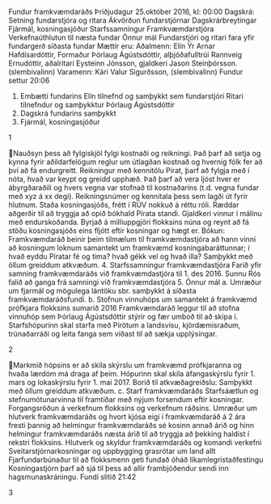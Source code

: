 Fundur framkvæmdaráðs
Þriðjudagur 25.október 2016, kl: 00:00
Dagskrá:
Setning fundarstjóra og ritara
Ákvörðun fundarstjórnar
Dagskrárbreytingar
Fjármál, kosningasjóður
Starfssamningur Framkvæmdarstjóra
Verkefnaúthlutun til næsta fundar
Önnur mál
Fundarstjóri og ritari fara yfir fundargerð síðasta fundar
Mættir eru:
Aðalmenn:
Elín Ýr Arnar Hafdísardóttir, Formaður
Þórlaug Ágústsdóttir, alþjóðafulltrúi
Rannveig Ernudóttir, aðalritari
Eysteinn Jónsson, gjaldkeri
Jason Steinþórsson. (slembivalinn)
Varamenn:
Kári Valur Sigurðsson, (slembivalinn)
Fundur settur 20:06
1. Embætti fundarins
Elín tilnefnd og samþykkt sem fundarstjóri
Ritari tilnefndur og samþykktur Þórlaug Ágústsdóttir
2. Dagskrá fundarins samþykkt
3. Fjármál, kosningasjóður

1

Nauðsyn þess að fylgiskjöl fylgi kostnaði og reikningi.
Það þarf að setja og kynna fyrir aðildarfelögum reglur um útlagðan kostnað og hvernig
fólk fer að því að fá endurgreitt.
Reikningur með kennitölu Pírat, þarf að fylgja með í nóta, hvað var keypt og greidd
upphæð.
Það þarf að vera ljóst hver er ábyrgðaraðili og hvers vegna var stofnað til kostnaðarins
(t.d. vegna fundar með xyz á xx degi).
Reikningsnúmer og kennitala þess sem lagði út fyrir hlutnum.
Staða kosningasjóðs, frétt í RÚV nokkuð á réttu róli.
Ræddar aðgerðir til að tryggja að opið bókhald Pírata standi. Gjaldkeri vinnur í málinu
með endurskoðanda. Byrjað á milliuppgjöri flokksins núna og reynt að fá stöðu
kosningasjóðs eins fljótt eftir kosningar og hægt er.
Bókun: Framkvæmdaráð beinir þeim tilmælum til framkvæmdastjóra að hann vinni að
kosningum loknum samantekt um framkvæmd kosningabaráttunnar; í hvað eyddu
Píratar fé og tima? hvað gékk vel og hvað illa?
Samþykkt með öllum greiddum atkvæðum.
4. Starfssamningur framkvæmdastjóra
Farið yfir samning framkvæmdaráðs við framkvæmdastjóra til 1. des 2016. Sunnu Rós
falið að ganga frá samningi við framkvæmdastjóra
5. Önnur mál
a. Umræður um fjarmál og mögulega lántöku sbr. samþykkt á síðasta
framkvæmdaráðsfundi.
b. Stofnun vinnuhóps um samantekt á framkvæmd prófkjara flokksins sumarið 2016
Framkvæmdaráð leggur til að stofna vinnuhóp sem Þórlaug Ágústsdóttir stýrir og fær
umboð til að skipa í. Starfshópurinn skal starfa með Pírötum a landsvísu,
kjördæmisraðum, trúnaðarráði og leita fanga sem víðast til að sækja upplýsingar.

2

Markmið hópsins er að skila skýrslu um framkvæmd prófkjaranna og hvaða lærdóm má
draga af þeim.
Hópurinn skal skila áfangaskýrslu fyrir 1. mars og lokaskýrslu fyrir 1. mai 2017.
Borið til atkvæðagreiðslu:
Samþykkt með öllum greiddum atkvæðum.
c. Starf framkvæmdaráðs
Starfsáætlun og stefnumótunarvinna til framtíðar með nýjum forsendum eftir kosningar.
Forgangsröðun á verkefnum flokksins og verkefnum ráðsins.
Umræður um hlutverk framkvæmdaráðs og hvort kjósa eigi í framkvæmdaráð á 2 ára
fresti þannig að helmingur framkvæmdaráðs sé kosinn annað árið og hinn helmingur
framkvæmdaráðs næsta árið til að tryggja að þekking haldist í rekstri flokksins. Hlutverk
og skyldur framkvæmdaráðs og komandi verkefni
Sveitarstjórnarkosningar og uppbygging grasrótar um land allt
Fjarfundarbúnaður til að flokksmenn geti fundað óháð líkamlegristaðfestingu
Kosningastjórn þarf að sjá til þess að allir frambjóðendur sendi inn hagsmunaskráningu.
Fundi slitið 21:42

3

